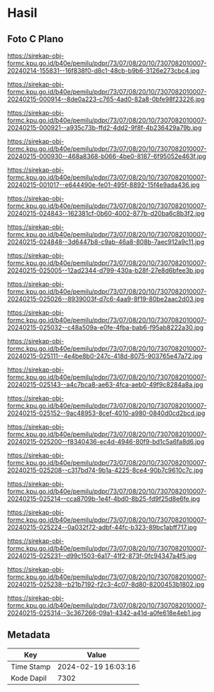 # Hasil

## Foto C Plano

https://sirekap-obj-formc.kpu.go.id/b40e/pemilu/pdpr/73/07/08/20/10/7307082010007-20240214-155831--16f838f0-d8c1-48cb-b9b6-3126e273cbc4.jpg

https://sirekap-obj-formc.kpu.go.id/b40e/pemilu/pdpr/73/07/08/20/10/7307082010007-20240215-000914--8de0a223-c765-4ad0-82a8-0bfe98f23226.jpg

https://sirekap-obj-formc.kpu.go.id/b40e/pemilu/pdpr/73/07/08/20/10/7307082010007-20240215-000921--a935c73b-ffd2-4dd2-9f8f-4b236429a79b.jpg

https://sirekap-obj-formc.kpu.go.id/b40e/pemilu/pdpr/73/07/08/20/10/7307082010007-20240215-000930--468a8368-b066-4be0-8187-6f95052e463f.jpg

https://sirekap-obj-formc.kpu.go.id/b40e/pemilu/pdpr/73/07/08/20/10/7307082010007-20240215-001017--e644490e-fe01-495f-8892-15f4e9ada436.jpg

https://sirekap-obj-formc.kpu.go.id/b40e/pemilu/pdpr/73/07/08/20/10/7307082010007-20240215-024843--162381cf-0b60-4002-877b-d20ba6c8b3f2.jpg

https://sirekap-obj-formc.kpu.go.id/b40e/pemilu/pdpr/73/07/08/20/10/7307082010007-20240215-024848--3d6447b8-c9ab-46a8-808b-7aec912a9c11.jpg

https://sirekap-obj-formc.kpu.go.id/b40e/pemilu/pdpr/73/07/08/20/10/7307082010007-20240215-025005--12ad2344-d799-430a-b28f-27e8d6bfee3b.jpg

https://sirekap-obj-formc.kpu.go.id/b40e/pemilu/pdpr/73/07/08/20/10/7307082010007-20240215-025026--8939003f-d7c6-4aa9-8f19-80be2aac2d03.jpg

https://sirekap-obj-formc.kpu.go.id/b40e/pemilu/pdpr/73/07/08/20/10/7307082010007-20240215-025032--c48a509a-e0fe-4fba-bab6-f95ab8222a30.jpg

https://sirekap-obj-formc.kpu.go.id/b40e/pemilu/pdpr/73/07/08/20/10/7307082010007-20240215-025111--4e4be8b0-247c-418d-8075-903765e47a72.jpg

https://sirekap-obj-formc.kpu.go.id/b40e/pemilu/pdpr/73/07/08/20/10/7307082010007-20240215-025143--a4c7bca8-ae63-4fca-aeb0-49f9c8284a8a.jpg

https://sirekap-obj-formc.kpu.go.id/b40e/pemilu/pdpr/73/07/08/20/10/7307082010007-20240215-025152--9ac48953-8cef-4010-a980-0840d0cd2bcd.jpg

https://sirekap-obj-formc.kpu.go.id/b40e/pemilu/pdpr/73/07/08/20/10/7307082010007-20240215-025200--f8340436-ec4d-4946-80f9-bd1c5a6fa8d6.jpg

https://sirekap-obj-formc.kpu.go.id/b40e/pemilu/pdpr/73/07/08/20/10/7307082010007-20240215-025208--c317bd74-9b1a-4225-8ce4-90b7c9610c7c.jpg

https://sirekap-obj-formc.kpu.go.id/b40e/pemilu/pdpr/73/07/08/20/10/7307082010007-20240215-025214--cca8709b-1e4f-4bd0-8b25-fd9f25d8e6fe.jpg

https://sirekap-obj-formc.kpu.go.id/b40e/pemilu/pdpr/73/07/08/20/10/7307082010007-20240215-025224--0a032f72-adbf-44fc-b323-89bc1abff717.jpg

https://sirekap-obj-formc.kpu.go.id/b40e/pemilu/pdpr/73/07/08/20/10/7307082010007-20240215-025231--d99c1503-6a17-41f2-873f-0fc94347a4f5.jpg

https://sirekap-obj-formc.kpu.go.id/b40e/pemilu/pdpr/73/07/08/20/10/7307082010007-20240215-025238--b21b7192-f2c3-4c07-8d80-8200453b1802.jpg

https://sirekap-obj-formc.kpu.go.id/b40e/pemilu/pdpr/73/07/08/20/10/7307082010007-20240215-025314--3c367266-09a1-4342-a41d-a0fe618e4eb1.jpg


## Metadata

| Key        | Value               |
| ---------- | ------------------- |
| Time Stamp | 2024-02-19 16:03:16 |
| Kode Dapil | 7302                |



